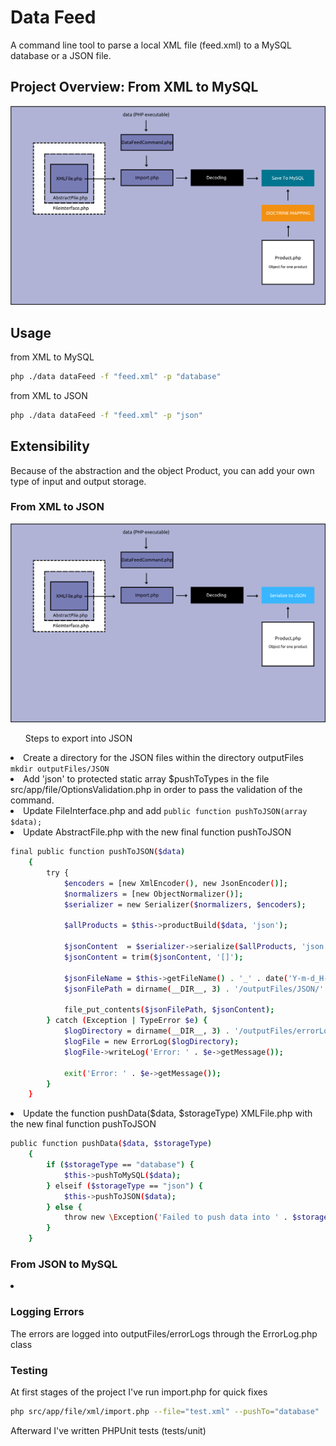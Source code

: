 <h1>Data Feed</h1>
<p>A command line tool to parse a local XML file (feed.xml) to a MySQL database or a JSON file.</p>

<h2>Project Overview: From XML to MySQL</h2> 
<img src="images/dataFeed.png" alt="DataFeed Structure">

<h2>Usage</h2>
from XML to MySQL

```bash
php ./data dataFeed -f "feed.xml" -p "database"
```

from XML to JSON
```bash
php ./data dataFeed -f "feed.xml" -p "json"
```

<h2>Extensibility</h2>
Because of the abstraction and the object Product, you can add your own type of input and output storage.
<h3>From XML to JSON</h3>
<img src="images/fromXMLtoJSON.png" alt="fromXMLtoJSON">
<ul>Steps to export into JSON</ul>
<li>Create a directory for the JSON files within the directory outputFiles
<code>mkdir outputFiles/JSON</code></li>
<li>Add 'json' to protected static array $pushToTypes in the file src/app/file/OptionsValidation.php
    in order to pass the validation of the command. 
</li>
<li>Update FileInterface.php and add <code>public function pushToJSON(array $data); </code></li>
<li>Update AbstractFile.php with the new final function pushToJSON</li>

```bash
final public function pushToJSON($data)
    {
        try {
            $encoders = [new XmlEncoder(), new JsonEncoder()];
            $normalizers = [new ObjectNormalizer()];
            $serializer = new Serializer($normalizers, $encoders);

            $allProducts = $this->productBuild($data, 'json');

            $jsonContent  = $serializer->serialize($allProducts, 'json', ['json_encode_options' => \JSON_PRESERVE_ZERO_FRACTION]);
            $jsonContent = trim($jsonContent, '[]');

            $jsonFileName = $this->getFileName() . '_' . date('Y-m-d_H-i-s');
            $jsonFilePath = dirname(__DIR__, 3) . '/outputFiles/JSON/'  . $jsonFileName . '.json';

            file_put_contents($jsonFilePath, $jsonContent);
        } catch (Exception | TypeError $e) {
            $logDirectory = dirname(__DIR__, 3) . '/outputFiles/errorLogs';
            $logFile = new ErrorLog($logDirectory);
            $logFile->writeLog('Error: ' . $e->getMessage());

            exit('Error: ' . $e->getMessage());
        }
    }
```
<li>Update the function pushData($data, $storageType) XMLFile.php with the new final function pushToJSON</li>

```bash
public function pushData($data, $storageType)
    {
        if ($storageType == "database") {
            $this->pushToMySQL($data);
        } elseif ($storageType == "json") {
            $this->pushToJSON($data);
        } else {
            throw new \Exception('Failed to push data into ' . $storageType  . ' storage');
        }
    }
```

<h3>From JSON to MySQL</h3>
<li></li>

<h3>Logging Errors</h3>
<p>The errors are logged into outputFiles/errorLogs through the ErrorLog.php class</p>

<h3>Testing</h3>
<p>At first stages of the project I've run import.php for quick fixes</p>

```bash
php src/app/file/xml/import.php --file="test.xml" --pushTo="database"
```

<p>Afterward I've written PHPUnit tests (tests/unit)</p>